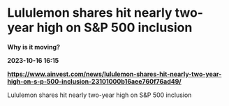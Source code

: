 # Lululemon shares hit nearly two-year high on S&P 500 inclusion
**Why is it moving?**

**2023-10-16 16:15**

**https://www.ainvest.com/news/lululemon-shares-hit-nearly-two-year-high-on-s-p-500-inclusion-23101000b16aee760f76ad49/**

Lululemon shares hit nearly two-year high on S&P 500 inclusion